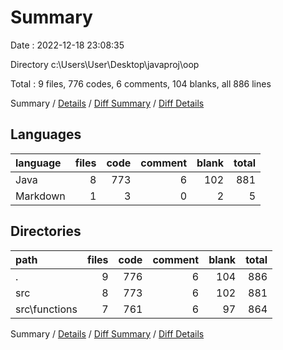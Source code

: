 # Summary

Date : 2022-12-18 23:08:35

Directory c:\\Users\\User\\Desktop\\javaproj\\oop

Total : 9 files,  776 codes, 6 comments, 104 blanks, all 886 lines

Summary / [Details](details.md) / [Diff Summary](diff.md) / [Diff Details](diff-details.md)

## Languages
| language | files | code | comment | blank | total |
| :--- | ---: | ---: | ---: | ---: | ---: |
| Java | 8 | 773 | 6 | 102 | 881 |
| Markdown | 1 | 3 | 0 | 2 | 5 |

## Directories
| path | files | code | comment | blank | total |
| :--- | ---: | ---: | ---: | ---: | ---: |
| . | 9 | 776 | 6 | 104 | 886 |
| src | 8 | 773 | 6 | 102 | 881 |
| src\\functions | 7 | 761 | 6 | 97 | 864 |

Summary / [Details](details.md) / [Diff Summary](diff.md) / [Diff Details](diff-details.md)